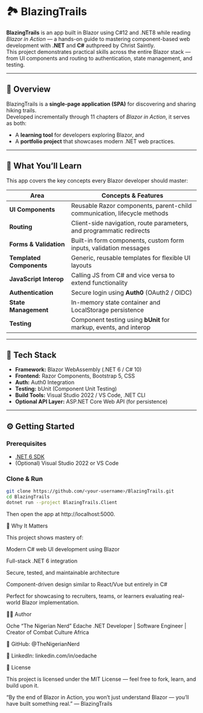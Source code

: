 # 🏞️ BlazingTrails

**BlazingTrails** is an app built in Blazor using C#12 and .NET8 while reading *Blazor in Action* — a hands-on guide to mastering component-based web development with **.NET** and **C#** authpreed by Christ Saintly.  
This project demonstrates practical skills across the entire Blazor stack — from UI components and routing to authentication, state management, and testing.

---

## 🚀 Overview

BlazingTrails is a **single-page application (SPA)** for discovering and sharing hiking trails.  
Developed incrementally through 11 chapters of *Blazor in Action*, it serves as both:
- A **learning tool** for developers exploring Blazor, and  
- A **portfolio project** that showcases modern .NET web practices.

---

## 🧠 What You’ll Learn

This app covers the key concepts every Blazor developer should master:

| Area | Concepts & Features |
|------|----------------------|
| **UI Components** | Reusable Razor components, parent-child communication, lifecycle methods |
| **Routing** | Client-side navigation, route parameters, and programmatic redirects |
| **Forms & Validation** | Built-in form components, custom form inputs, validation messages |
| **Templated Components** | Generic, reusable templates for flexible UI layouts |
| **JavaScript Interop** | Calling JS from C# and vice versa to extend functionality |
| **Authentication** | Secure login using **Auth0** (OAuth2 / OIDC) |
| **State Management** | In-memory state container and LocalStorage persistence |
| **Testing** | Component testing using **bUnit** for markup, events, and interop |

---

## 🧰 Tech Stack

- **Framework:** Blazor WebAssembly (.NET 6 / C# 10)  
- **Frontend:** Razor Components, Bootstrap 5, CSS  
- **Auth:** Auth0 Integration  
- **Testing:** bUnit (Component Unit Testing)  
- **Build Tools:** Visual Studio 2022 / VS Code, .NET CLI  
- **Optional API Layer:** ASP.NET Core Web API (for persistence)  

---

## ⚙️ Getting Started

### Prerequisites
- [.NET 6 SDK](https://dotnet.microsoft.com/download/dotnet/6.0)
- (Optional) Visual Studio 2022 or VS Code

### Clone & Run
```bash
git clone https://github.com/<your-username>/BlazingTrails.git
cd BlazingTrails
dotnet run --project BlazingTrails.Client
```
Then open the app at http://localhost:5000.

🧭 Why It Matters

This project shows mastery of:

Modern C# web UI development using Blazor

Full-stack .NET 6 integration

Secure, tested, and maintainable architecture

Component-driven design similar to React/Vue but entirely in C#

Perfect for showcasing to recruiters, teams, or learners evaluating real-world Blazor implementation.

🧑‍💻 Author

Oche “The Nigerian Nerd” Edache
.NET Developer | Software Engineer | Creator of Combat Culture Africa

🔗 GitHub: @TheNigerianNerd

🔗 LinkedIn: linkedin.com/in/oedache

📄 License

This project is licensed under the MIT License — feel free to fork, learn, and build upon it.

“By the end of Blazor in Action, you won’t just understand Blazor — you’ll have built something real.”
— BlazingTrails
